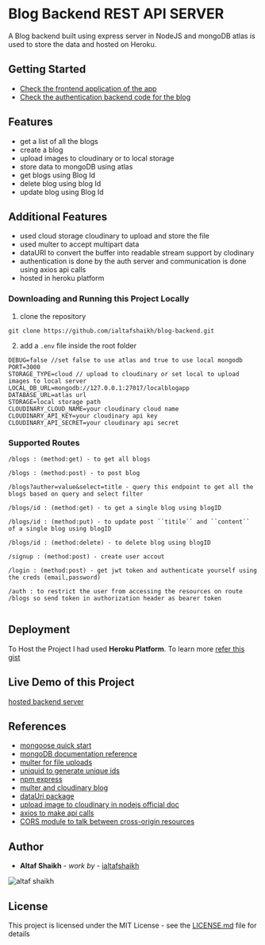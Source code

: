 
# Blog Backend REST API SERVER

A Blog backend built using express server in NodeJS and  mongoDB atlas is used to store the data and hosted on Heroku.

## Getting Started

- [Check the frontend application of the app](https://github.com/ialtafshaikh/blog-frontend)
- [Check the authentication backend code for the blog](https://github.com/ialtafshaikh/authentication-backend)

## Features

- get a list of all the blogs
- create a blog
- upload images to cloudinary or to local storage
- store data to mongoDB using atlas
- get blogs using Blog Id
- delete blog using blog Id
- update blog using Blog Id

## Additional Features

- used cloud storage cloudinary to upload and store the file
- used multer to accept multipart data
- dataURI to convert the buffer into readable stream support by clodinary
- authentication is done by the auth server and communication is done using axios api calls
- hosted in heroku platform

### Downloading and Running this Project Locally
1. clone the repository
```
git clone https://github.com/ialtafshaikh/blog-backend.git
```
2. add a ``.env`` file inside the root folder
```
DEBUG=false //set false to use atlas and true to use local mongodb
PORT=3000
STORAGE_TYPE=cloud // upload to cloudinary or set local to upload images to local server
LOCAL_DB_URL=mongodb://127.0.0.1:27017/localblogapp
DATABASE_URL=atlas url
STORAGE=local storage path
CLOUDINARY_CLOUD_NAME=your cloudinary cloud name
CLOUDINARY_API_KEY=your cloudinary api key
CLOUDINARY_API_SECRET=your cloudinary api secret
```

### Supported Routes

```
/blogs : (method:get) - to get all blogs 

/blogs : (method:post) - to post blog

/blogs?auther=value&select=title - query this endpoint to get all the blogs based on query and select filter

/blogs/id : (method:get) - to get a single blog using blogID

/blogs/id : (method:put) - to update post ``titile`` and ``content``  of a single blog using blogID

/blogs/id : (method:delete) - to delete blog using blogID

/signup : (method:post) - create user accout

/login : (method:post) - get jwt token and authenticate yourself using the creds (email,password)

/auth : to restrict the user from accessing the resources on route /blogs so send token in authorization header as bearer token


```

## Deployment

To Host the Project I had used **Heroku Platform**. 
To learn more [refer this gist](https://gist.github.com/ialtafshaikh/8336df5d417109b12c46bd20ccda4e17)


## Live Demo of this Project

[hosted backend server](https://extented-node-blog-backend.herokuapp.com/)

## References

- [mongoose quick start](https://mongoosejs.com/docs/index.html)
- [mongoDB documentation reference](https://docs.mongodb.com/manual/introduction/)
- [multer for file uploads](https://www.npmjs.com/package/multer)
- [uniquid to generate unique ids](https://www.npmjs.com/package/uniqid)
- [npm express](https://www.npmjs.com/package/express)
- [multer and cloudinary blog](https://medium.com/@joeokpus/uploading-images-to-cloudinary-using-multer-and-expressjs-f0b9a4e14c54)
- [dataUri package](https://www.npmjs.com/package/datauri)
- [upload image to cloudinary in nodejs official doc](https://cloudinary.com/blog/node_js_file_upload_to_a_local_server_or_to_the_cloud)
- [axios to make api calls](https://www.npmjs.com/package/axios)
- [CORS module to talk between cross-origin resources](https://www.npmjs.com/package/cors)


## Author

* **Altaf Shaikh** - *work by* - [ialtafshaikh](https://github.com/ialtafshaikh)

![altaf shaikh](https://raw.githubusercontent.com/ialtafshaikh/static-files/master/coollogo_com-327551664.png)


## License

This project is licensed under the MIT License - see the [LICENSE.md](LICENSE.md) file for details

